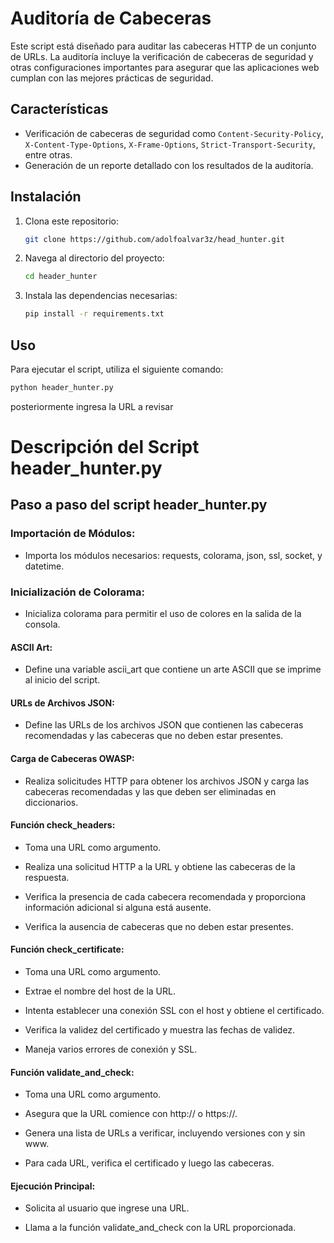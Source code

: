 # Auditoría de Cabeceras

Este script está diseñado para auditar las cabeceras HTTP de un conjunto de URLs. La auditoría incluye la verificación de cabeceras de seguridad y otras configuraciones importantes para asegurar que las aplicaciones web cumplan con las mejores prácticas de seguridad.

## Características

- Verificación de cabeceras de seguridad como `Content-Security-Policy`, `X-Content-Type-Options`, `X-Frame-Options`, `Strict-Transport-Security`, entre otras.
- Generación de un reporte detallado con los resultados de la auditoría.

## Instalación

1. Clona este repositorio:
    ```bash
    git clone https://github.com/adolfoalvar3z/head_hunter.git
    ```
2. Navega al directorio del proyecto:
    ```bash
    cd header_hunter
    ```
3. Instala las dependencias necesarias:
    ```bash
    pip install -r requirements.txt
    ```

## Uso

Para ejecutar el script, utiliza el siguiente comando:
```bash
python header_hunter.py
```
posteriormente ingresa la URL a revisar


# Descripción del Script header\_hunter.py

## Paso a paso del script header\_hunter.py

### Importación de Módulos:

- Importa los módulos necesarios: requests, colorama, json, ssl, socket, y datetime.

### Inicialización de Colorama:

- Inicializa colorama para permitir el uso de colores en la salida de la consola.

#### ASCII Art:

- Define una variable ascii\_art que contiene un arte ASCII que se imprime al inicio del script.

#### URLs de Archivos JSON:

- Define las URLs de los archivos JSON que contienen las cabeceras recomendadas y las cabeceras que no deben estar presentes.

#### Carga de Cabeceras OWASP:

- Realiza solicitudes HTTP para obtener los archivos JSON y carga las cabeceras recomendadas y las que deben ser eliminadas en diccionarios.

#### Función check\_headers:

- Toma una URL como argumento.

- Realiza una solicitud HTTP a la URL y obtiene las cabeceras de la respuesta.

- Verifica la presencia de cada cabecera recomendada y proporciona información adicional si alguna está ausente.

- Verifica la ausencia de cabeceras que no deben estar presentes.

#### Función check\_certificate:

- Toma una URL como argumento.

- Extrae el nombre del host de la URL.

- Intenta establecer una conexión SSL con el host y obtiene el certificado.

- Verifica la validez del certificado y muestra las fechas de validez.

- Maneja varios errores de conexión y SSL.

#### Función validate\_and\_check:

- Toma una URL como argumento.

- Asegura que la URL comience con http:// o https://.

- Genera una lista de URLs a verificar, incluyendo versiones con y sin www.

- Para cada URL, verifica el certificado y luego las cabeceras.

#### Ejecución Principal:

- Solicita al usuario que ingrese una URL.

- Llama a la función validate\_and\_check con la URL proporcionada.
